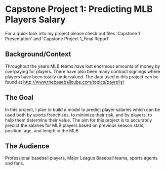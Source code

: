 # Capstone Project 1: Predicting MLB Players Salary 
For a quick look into my project please check out files 'Capstone 1 Presentation' and 'Capstone Project 1_Final Report'

## Background/Context

Throughout the years MLB teams have lost enormous amounts of money by overpaying for  players. There have also been many contract signings where players have been totally undervalued. The data used in this project can be found at <http://www.thebaseballcube.com/topics/payrolls/>

## The Goal

In this project, I plan to build a model to predict player salaries which can be used both by sports franchises, to minimize their risk, and by players, to help them determine their value. The aim for this project is to accurately predict the salaries for MLB players based on previous season stats, position, age, and length in the MLB.

## The Audience 

Professional baseball players, Major League Baseball teams, sports agents and fans. 
